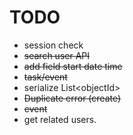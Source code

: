 # TODO

+ session check
+ ~~search user API~~
+ ~~add field start date time~~
+ ~~task/event~~
+ serialize List\<objectId\>
+ ~~Duplicate error (create)~~
+ ~~event~~
+ get related users.
